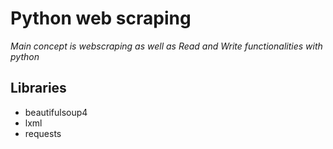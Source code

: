 # Python web scraping

_Main concept is webscraping as well as Read and Write functionalities with python_

## Libraries

- beautifulsoup4
- lxml
- requests
